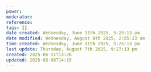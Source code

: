 ```yaml
---
power: 
moderator: 
reference: 
tags: []
date created: Wednesday, June 11th 2025, 5:26:13 pm
date modified: Wednesday, August 6th 2025, 2:05:23 am
time created: Wednesday, June 11th 2025, 5:26:13 pm
last update: Thursday, August 7th 2025, 9:27:13 pm
created: 2025-06-11T13:26
updated: 2025-08-06T14:15
---
```

